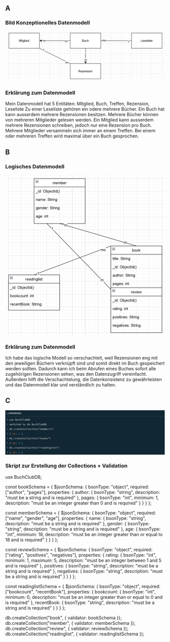 ## A
### Bild Konzeptionelles Datenmodell
![](/KN02/BildDrawioNew.PNG)
### Erklärung zum Datenmodell
Mein Datenmodell hat 5 Entitäten: Mitglied, Buch, Treffen, Rezension, Leseliste
Zu einer Leseliste gehören ein odere mehrere Bücher. Ein Buch hat kann ausserdem mehrere Rezensionen besitzen. Mehrere Bücher können von mehreren Mitglieder gelesen werden. Ein Mitglied kann ausserdem mehrere Rezensionen schreiben, jedoch nur eine Rezension pro Buch. Mehrere Mitglieder versammeln sich immer an einem Treffen. Bei einem oder mehreren Treffen wird maximal über ein Buch gesprochen.

## B
### Logisches Datenmodell
![](/KN02/DrawioMitVerschachtelung.PNG)
### Erklärung zum Datenmodell
Ich habe das logische Modell so verschachtelt, weil Rezensionen eng mit den jeweiligen Büchern verknüpft sind und somit direkt im Buch gespeichert werden sollten. Dadurch kann ich beim Abrufen eines Buches sofort alle zugehörigen Rezensionen sehen, was den Datenzugriff vereinfacht. Außerdem hilft die Verschachtelung, die Datenkonsistenz zu gewährleisten und das Datenmodell klar und verständlich zu halten.

## C
![](/KN02/KN02C.PNG)

### Skript zur Erstellung der Collections + Validation
use BuchClubDB;

const bookSchema = {
  $jsonSchema: {
    bsonType: "object",
    required: ["author", "pages"],
    properties: {
      author: {
        bsonType: "string",
        description: "must be a string and is required"
      },
      pages: {
        bsonType: "int",
        minimum: 1,
        description: "must be an integer greater than 0 and is required"
      }
    }
  }
};

const memberSchema = {
  $jsonSchema: {
    bsonType: "object",
    required: ["name", "gender", "age"],
    properties: {
      name: {
        bsonType: "string",
        description: "must be a string and is required"
      },
      gender: {
        bsonType: "string",
        description: "must be a string and is required"
      },
      age: {
        bsonType: "int",
        minimum: 18,
        description: "must be an integer greater than or equal to 18 and is required"
      }
    }
  }
};

const reviewSchema = {
  $jsonSchema: {
    bsonType: "object",
    required: ["rating", "positives", "negatives"],
    properties: {
      rating: {
        bsonType: "int",
        minimum: 1,
        maximum: 5,
        description: "must be an integer between 1 and 5 and is required"
      },
      positives: {
        bsonType: "string",
        description: "must be a string and is required"
      },
      negatives: {
        bsonType: "string",
        description: "must be a string and is required"
      }
    }
  }
};

const readinglistSchema = {
  $jsonSchema: {
    bsonType: "object",
    required: ["bookcount", "recentBook"],
    properties: {
      bookcount: {
        bsonType: "int",
        minimum: 0,
        description: "must be an integer greater than or equal to 0 and is required"
      },
      recentBook: {
        bsonType: "string",
        description: "must be a string and is required"
      }
    }
  }
};

db.createCollection("book", { validator: bookSchema });
db.createCollection("member", { validator: memberSchema });
db.createCollection("review", { validator: reviewSchema });
db.createCollection("readinglist", { validator: readinglistSchema });

